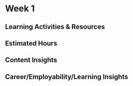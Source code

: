 # Week 1

## Learning Activities & Resources


## Estimated Hours


## Content Insights


## Career/Employability/Learning Insights

